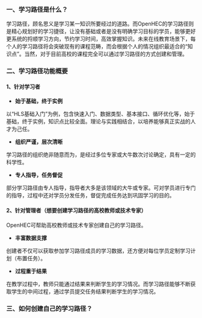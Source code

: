 ### 一、学习路径是什么？

学习路径，顾名思义是学习某一知识所要经过的道路。而OpenHEC的学习路径则是精心规划好的学习捷径，让没有基础或者是没有明确学习目标的学员，能够更好更系统的捋顺学习方向，节约学习时间，高效掌握知识。未来在线教育场景下，每个人的学习路径将会突破现有的课程范畴，而会根据个人的情况组织最适合的“知识点”。当然，对于目前高校的课程完全可以通过学习路径的方式创建和管理。

### 二、学习路径功能概要

#### 1、针对学习者

* **始于基础，终于实例**

以“HLS基础入门”为例，包含快速入门、数据类型、基本接口、循环优化等，始于基础，终于实例，知识点比较全面。理论与实践相结合，以培养能够真正实战的人才为己任。

* **组织严谨，层次清晰**

学习路径的组织绝非随意而为，是经过多位专家或大牛数次讨论确定，具有一定的科学性。

* **专人指导，任务督促**

部分学习路径由专人指导，指导者大多是该领域的大牛或专家。可对学员进行专门的指导，过程中还对学员分发任务，督促完成任务达到巩固学习的目的。

#### 2、针对管理者（想要创建学习路径的高校教师或技术专家）

OpenHEC可帮助高校教师或技术专家创建自己的学习路径。

* **丰富数据支撑**

创建者不仅可以获取参加学习路径成员的学习数据，还方便对每位学员定制学习计划（布置任务）。

* **过程重于结果**

在教学过程中，教师只能通过结果来判断学生的学习情况。而学习路径能够不断获取学生的中间过程，通过学员提交任务结果判断学生的学习情况。

### 三、如何创建自己的学习路径？



